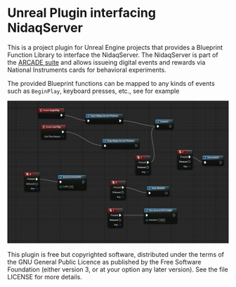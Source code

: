 Unreal Plugin interfacing NidaqServer
=====================================

This is a project plugin for Unreal Engine projects that provides a Blueprint
Function Library to interface the NidaqServer. The NidaqServer is part of the
[ARCADE suite](https://github.com/esi-neuroscience/arcade) and allows issueing 
digital events and rewards via National Instruments cards for behavioral
experiments.

The provided Blueprint functions can be mapped to any kinds of events such as
`BeginPlay`, keyboard presses, etc., see for example

![ExampleBlueprint](/Docs/ExampleBlueprint.png)

This plugin is free but copyrighted software, distributed
under the terms of the GNU General Public Licence as published by
the Free Software Foundation (either version 3, or at your option
any later version). See the file LICENSE for more details.